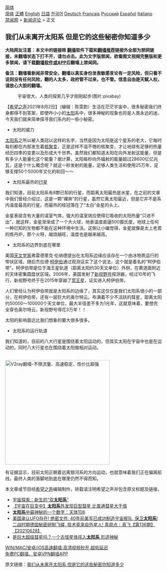  <!-- 面包屑导航 --> <div class="breadcrumb"><!-- GTranslate: https://gtranslate.io/ -->  <div class="switcher notranslate">  <div class="selected">  <a href="#" onclick="return false;"> 简体</a>  </div>  <div class="option">  <a href="https://www.bannedbook.org" onclick="doGTranslate('zh-CN|zh-CN');jQuery('div.switcher div.selected a').html(jQuery(this).html());return false;" title="简体中文" class="nturl selected"> 简体</a>  <a href="https://www.bannedbook.org/zh-tw/" onclick="doGTranslate('zh-CN|zh-TW');jQuery('div.switcher div.selected a').html(jQuery(this).html());return false;" title="繁體中文" class="nturl"> 正體</a>  <a href="https://www.bannedbook.org/en/" onclick="doGTranslate('zh-CN|en');jQuery('div.switcher div.selected a').html(jQuery(this).html());return false;" title="English" class="nturl"> English</a>  <a href="https://www.bannedbook.org/ja/" onclick="doGTranslate('zh-CN|ja');jQuery('div.switcher div.selected a').html(jQuery(this).html());return false;" title="日本語" class="nturl"> 日語</a>  <a href="https://www.bannedbook.org/ko/" onclick="doGTranslate('zh-CN|ko');jQuery('div.switcher div.selected a').html(jQuery(this).html());return false;" title="한국어" class="nturl"> 한국어</a>  <a href="https://www.bannedbook.org/de/" onclick="doGTranslate('zh-CN|de');jQuery('div.switcher div.selected a').html(jQuery(this).html());return false;" title="Deutsch" class="nturl"> Deutsch</a>  <a href="https://www.bannedbook.org/fr/" onclick="doGTranslate('zh-CN|fr');jQuery('div.switcher div.selected a').html(jQuery(this).html());return false;" title="Français" class="nturl"> Français</a>  <a href="https://www.bannedbook.org/ru/" onclick="doGTranslate('zh-CN|ru');jQuery('div.switcher div.selected a').html(jQuery(this).html());return false;" title="Русский" class="nturl"> Русский</a>  <a href="https://www.bannedbook.org/es/" onclick="doGTranslate('zh-CN|es');jQuery('div.switcher div.selected a').html(jQuery(this).html());return false;" title="Español" class="nturl"> Español</a>  <a href="https://www.bannedbook.org/it/" onclick="doGTranslate('zh-CN|it');jQuery('div.switcher div.selected a').html(jQuery(this).html());return false;" title="Italiano" class="nturl"> Italiano</a>  </div>  </div>      <div class='breadcrumb-sub'><!-- Breadcrumb NavXT 6.3.0 --> <a href="https://www.bannedbook.org/" class="home">禁闻网</a> &gt; <a href="https://www.bannedbook.org/bnews/comments/" class="category">新闻评论</a> &gt; 正文</div></div><h2>我们从未离开太阳系 但是它的这些秘密你知道多少</h2> <p class="notice"><b>大陆网友注意：本文中的链接除 <a href="https://github.com/bannedbook/fanqiang" >翻墙</a>软件下载和<a href="https://github.com/killgcd/justmysocks/blob/master/README.md">翻墙推荐</a>链接外全部为禁网链接，未翻墙状态下打不开，请勿点击。此为文字版禁闻，欲看图文视频完整版和更多禁闻，请下载<a href="https://github.com/bannedbook/fanqiang">翻墙软件或APP</a>后翻墙上禁闻网。</p><p>备注：翻墙看新闻非常安全，翻墙以真实身份发表敏感言论有一定风险，但只看不说则没有任何风险，翻的人太多，政府管不过来，也不管。信息自由是天赋人权，请放心大胆的翻墙。</b></p>  <div class="entry"> <figure><figcaption>宇宙很大，人类的探索几乎才刚刚起步(图片:pixabay)</figcaption></figure> <p>【<span class='wp_keywordlink_affiliate'><a href="https://www.soundofhope.org" title="希望之声" target="_blank">希望之声</a></span>2021年8月2日】（编辑：陈雯韵）生活在茫茫宇宙中，很多秘密我们终身都得不到答案，即使咋小小的<a href="https://www.bannedbook.org/bnews/tag/%e5%a4%aa%e9%98%b3/" class="st_tag internal_tag" rel="tag" title="标签 太阳 下的日志">太阳</a>系中，很多神秘的现象也将是人类永远的迷。今天我们就来简单探寻我们系内的一些小秘密。</p> <ul> <li>太阳的威力</li> </ul> <p><a href="https://www.bannedbook.org/bnews/tag/%e5%a4%aa%e9%98%b3%e7%b3%bb/" class="st_tag internal_tag" rel="tag" title="标签 太阳系 下的日志">太阳系</a>之所以被人类冠以这样的名字，当然是因为太阳是这个星系的老大，它每时每刻都在内部发生着<a href="https://www.bannedbook.org/bnews/tag/%E6%A0%B8%E8%81%9A%E5%8F%98/" class="st_tag internal_tag" rel="tag" title="标签 核聚变 下的日志">核聚变</a>，正是这样不滋不倦的核聚变，才让地球有足够的热量经历四季的变更以及形成大千世界。虽然我们都知道太阳在向外发射这能量，但是有多少人能量化这个能量？据计算，太阳每秒向外辐射的能量超过28600亿亿兆瓦，这是个什么概念呢？就这一秒发射的能量，足够人类生活和使用25万年，足够支撑50个5000年文化的轮回～～</p> <ul> <li>太阳系最热的<a href="https://www.bannedbook.org/bnews/tag/%E8%A1%8C%E6%98%9F/" class="st_tag internal_tag" rel="tag" title="标签 行星 下的日志">行星</a></li> </ul> <p>我们知道，目前太阳系有8颗已知的行星，而距离太阳最热是水星，在之前的文章中我们曾经介绍过，这是一颗“裸奔”的行星，虽然它离太阳最近，但是它并不是系内温度最高的行星。而最热的桂冠落在了“太白”金星的头上。</p>  <p>金星表层含有大量的温室气体，强大的温室效应使得它吸收的太阳热量“只进不出”，就这样，金星渐渐成了一个大火球，地表温度直逼500摄氏度，地球上任何一种已知的生物都不能在这种环境中生活。这倒让小编觉得，金星就像是太上老君的炼丹炉，那个火呀，越烧越旺，温度也是越来越高。</p> <ul> <li>太阳系的边界到底在哪里</li> </ul> <p>美国<a href="https://www.bannedbook.org/bnews/tag/%e5%a4%a9%e6%96%87%e5%ad%a6%e5%ae%b6/" class="st_tag internal_tag" rel="tag" title="标签 天文学家 下的日志">天文学家</a>弗雷德里克·伦纳德提出在太阳系边缘应该存在一个由冰物质运行的带状区域，随后杰拉德·<a href="https://www.bannedbook.org/bnews/tag/%E6%9F%AF%E4%BC%8A%E4%BC%AF/" class="st_tag internal_tag" rel="tag" title="标签 柯伊伯 下的日志">柯伊伯</a>通过观测证实了这个说法，这个就是着名的“柯伊伯带”。柯伊伯带是位于海王星轨道（距离太阳约30天文单位）外侧，在黄道面附近的天体密集圆盘状区域。2006年，美国发射了<a href="https://www.bannedbook.org/bnews/tag/%E6%96%B0%E8%A7%86%E9%87%8E%E5%8F%B7/" class="st_tag internal_tag" rel="tag" title="标签 新视野号 下的日志">新视野号</a>探测器，经过10年的飞行，新视野号终于在2015年穿越了<a href="https://www.bannedbook.org/bnews/tag/%e5%86%a5%e7%8e%8b%e6%98%9f/" class="st_tag internal_tag" rel="tag" title="标签 冥王星 下的日志">冥王星</a>，证实进入柯伊伯带。</p> <p>人们曾经认为柯伊伯带就是太阳系的边缘了，其实这仅仅是我们太阳系很小的一部分，在柯伊伯带，还有一层巨大的奥尔特云。布满着不少不活跃的彗星，距离太阳约50000～100000个天文单位，最大半径差不多为1光年，这就意味着，要想完全穿也奥尔特云，新视野号得花3万年！！</p>  <p>太阳的影响面远比我们想象的要大很多很多。</p> <ul> <li>太阳系的运行轨道</li> </ul> <p>我们知道的，目前的八大行星是围绕着太阳运动的，但其实太阳在宇宙中也是在运动的，同时八大行星也在围绕着太阳做相对运动。</p> <p><br/><a href="https://github.com/bannedbook/fanqiang/wiki/V2ray%E6%9C%BA%E5%9C%BA"><img src="https://raw.githubusercontent.com/bannedbook/fanqiang/master/v2ss/images/v2free.jpg" width="336" alt="V2ray翻墙-不限流量、高速稳定、性价比超强"></a><br/></p>  <p>有证据显示，目前太阳正朝着远离银河系的方向运动，也就意味着我们正在偏离航线，最终人类的落脚地到底在哪里仍然不得而知。</p> <p>本文章或节目经<a href="https://www.bannedbook.org/bnews/tag/%e5%b8%8c%e6%9c%9b%e4%b9%8b%e5%a3%b0/" class="st_tag internal_tag" rel="tag" title="标签 希望之声 下的日志">希望之声</a>编辑制作，转载请注明希望之声并包含原文标题及链接。 </p> <ul class='op-related-articles' title='相关阅读'> <li><a href='https://www.bannedbook.org/bnews/comments/20210727/1594768.html' target='_blank'>宇宙探索：新生的“双<b>太阳系</b>”</a></li> <li><a href='https://www.bannedbook.org/bnews/comments/20210724/1593087.html' target='_blank'>【宇宙在巨变中】<b>太阳系</b>外发现巨型彗星 比普通彗星大千倍</a></li> <li><a href='https://www.bannedbook.org/bnews/comments/20210707/1582252.html' target='_blank'><b>太阳系</b>中最神秘的一个数字：天体108</a></li> <li><a href='https://www.bannedbook.org/bnews/bannedvideo/20210628/1576149.html' target='_blank'>美国承认UFO存在! 绝密文件: 40年前美军已成功制造宇宙舰队, 保卫<b>太阳系</b>! 二战时期德国秘密研制飞碟, 技术竟来自外星人! 真观点｜真飞【第136期】【20210628】</a></li> <li><a href='https://www.bannedbook.org/bnews/comments/20210624/1573108.html' target='_blank'>是巨大超级彗星吗？一个古怪星体闯入<b>太阳系</b> 形迹神秘</a></li> </ul> <p class="texttj"> <a href="https://github.com/bannedbook/fanqiang/wiki/V2ray%E6%9C%BA%E5%9C%BA" target="_blank">WIN/MAC/安卓/iOS高速翻墙:高清视频秒开,超低延迟</a><br/> <a href="https://github.com/bannedbook/fanqiang/wiki/%E7%A6%81%E9%97%BB%E7%BD%91%E5%AE%89%E5%8D%93%E7%BF%BB%E5%A2%99%E6%96%B0%E9%97%BBAPP" target="_blank">免费PC翻墙、安卓VPN翻墙APP</a></p> <p>原文链接：<a class="src_link"  href="https://www.soundofhope.org/post/531191" target="_blank">我们从未离开太阳系 但是它的这些秘密你知道多少</a></p><a name='sharetosocial'></a>  <div style="margin-bottom:5px;padding-bottom:5px;clear:both"> <div id="archive-pix-1" class="banner-ads"> <!-- AuctionX Display platform tag START --> <div id="26318x728x90x621x_ADSLOT2" clicktrack="%%CLICK_URL_ESC%%"></div> <!-- AuctionX Display platform tag END --> </div> <div id="archive-pix-2" class="banner-ads"> <!-- AuctionX Display platform tag START --> <div id="26315x300x250x621x_ADSLOT2" clicktrack="%%CLICK_URL_ESC%%"></div> <!-- AuctionX Display platform tag END --> </div> </div>  <div id="archive-pix-1" class="banner-ads"> <!-- AuctionX Display platform tag START --> <div id="26318x728x90x621x_ADSLOT3" clicktrack="%%CLICK_URL_ESC%%"></div> <!-- AuctionX Display platform tag END --> </div> </div><!--END ENTRY--> 